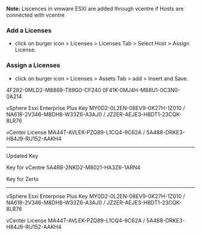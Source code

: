 **Note:** Liscences in vmware ESXI are added through vcentre if Hosts are connected with vcentre

### Add a Licenses
- click on burger icon > Licenses >  Licenses Tab > Select Host > Assign License.


### Assign a Licenses
- click on burger icon > Licenses >  Assets Tab > add > Insert and Save.



4F282-0MLD2-M8869-T89G0-CF240
0F41K-0MJ4H-M88U1-0C3N0-0A214


vSphere Esxi Enterprise Plus Key MY0D2-0L2EN-08EV9-0K27H-1Z010   /   NA618-2V346-M8DH8-W33Z6-A3AJ0   /   JZ2ER-AEJE3-H8DT1-23CQK-8LR76

vCenter License MA44T-AVLEK-PZQ89-L1CQ4-9C62A   /   5A488-DRKE3-H84J9-RU152-AAKH4


----------------------------------------------------------------------------------

Updated Key

Key for vCentre 
5A4R8-2NKD2-M8021-HA3Z6-1ARN4

Key for Zerto

---

vSphere Esxi Enterprise Plus Key MY0D2-0L2EN-08EV9-0K27H-1Z010   /   NA618-2V346-M8DH8-W33Z6-A3AJ0   /   JZ2ER-AEJE3-H8DT1-23CQK-8LR76

vCenter License MA44T-AVLEK-PZQ89-L1CQ4-9C62A   /   5A488-DRKE3-H84J9-RU152-AAKH4


